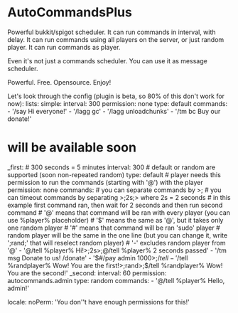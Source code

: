 # AutoCommandsPlus
Powerful bukkit/spigot scheduler.
It can run commands in interval, with delay.
It can run commands using all players on the server, or just random player.
It can run commands as player.

Even it's not just a commands scheduler.
You can use it as message scheduler.

Powerful. Free. Opensource.
Enjoy!

Let's look through the config (plugin is beta, so 80% of this don't work for now):
lists:
  simple:
    interval: 300
    permission: none
    type: default
    commands:
    - '/say Hi everyone!'
    - '/lagg gc'
    - '/lagg unloadchunks'
    - '/tm bc Buy our donate!'

  # will be available soon
  _first:
    # 300 seconds = 5 minutes
    interval: 300
    # default or random are supported (soon non-repeated random)
    type: default
    # player needs this permission to run the commands (starting with '@') with the player
    permission: none
    commands:
    # you can separate commands by >;
    # you can timeout commands by separating >;2s;> where 2s = 2 seconds
    # in this example first command ran, then wait for 2 seconds and then run second command
    # '@' means that command will be ran with every player (you can use %player% placeholder)
    # '$' means the same as '@', but it takes only one random player
    # '#' means that command will be ran 'sudo' player
    # random player will be the same in the one line (but you can change it, write ';rand;' that will reselect random player)
    # '-' excludes random player from '@'
    - '@/tell %player% Hi!>;2s>;@/tell %player% 2 seconds passed'
    - '/tm msg Donate to us! /donate'
    - '$#/pay admin 1000>;$/tell %randplayer% You won the lottery!>;-@/tell %player% %randplayer% won the lottery!'
    - '$/tell %randplayer% Wow! You are the first!>;rand>;$/tell %randplayer% Wow! You are the second!'
  _second:
    interval: 60
    permission: autocommands.admin
    type: random
    commands:
    - '@/tell %player% Hello, admin!'

locale:
  noPerm: 'You don''t have enough permissions for this!'